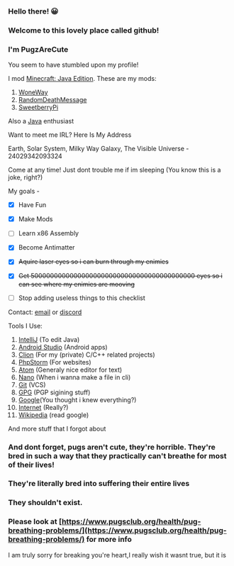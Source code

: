 
### Hello there! 😀

### Welcome to this lovely place called github!

### I'm PugzAreCute

You seem to have stumbled upon my profile!

I mod [Minecraft: Java Edition](https://www.minecraft.net/). These are my mods:

 1. [WoneWay](https://www.curseforge.com/minecraft/mc-mods/woneway)
 2. [RandomDeathMessage](https://www.curseforge.com/minecraft/mc-mods/randomdeathmessage)
 3. [SweetberryPi](https://www.curseforge.com/minecraft/mc-mods/sweetberrypi)

Also a [Java](https://java.com/) enthusiast

Want to meet me IRL? Here Is My Address

Earth, Solar System, Milky Way Galaxy, The Visible Universe - 24029342093324 

Come at any time! Just dont trouble me if im sleeping (You know this is a joke, right?)

My goals - 

 - [x] Have Fun
 - [x] Make Mods
 - [ ] Learn x86 Assembly
 - [x] Become Antimatter
 - [x] ~~Aquire laser eyes so i can burn through my enimies~~
 - [x] ~~Get 500000000000000000000000000000000000000000 eyes so i can see where my enimies are mooving~~
 - [ ] Stop adding useless things to this checklist


Contact: [email](https://pugzarecute.com/contact) or [discord](https://discord.gg/geNRqMu5XW)

Tools I Use:
 1. [IntelliJ](https://www.jetbrains.com/idea/) (To edit Java)
 3. [Android Studio](https://developer.android.com/studio) (Android apps)
 11. [Clion](https://www.jetbrains.com/clion/) (For my (private) C/C++ related projects)
 69. [PhpStorm](https://www.jetbrains.com/phpstorm/) (For websites)
 732. [Atom](https://atom.io/) (Generaly nice editor for text)
 908. [Nano](https://www.nano-editor.org/) (When i wanna make a file in cli)
 1029. [Git](https://git-scm.com/) (VCS)
 91010. [GPG](https://gnupg.org/) (PGP sigining stuff)
 1331. [Google](https://www.google.com/)(You thought i knew everything?)
 1012. [Internet](https://en.wikipedia.org/wiki/Internet) (Really?)
 1024. [Wikipedia](https://en.wikipedia.org) (read google)
 
 And more stuff that I forgot about

### And dont forget, pugs aren't cute, they're horrible. They're bred in such a way that they practically can't breathe for most of their lives!

### They're literally bred into suffering their entire lives

### They shouldn't exist.

### Please look at [https://www.pugsclub.org/health/pug-breathing-problems/](https://www.pugsclub.org/health/pug-breathing-problems/) for more info
 
I am truly sorry for breaking you're heart,I really wish it wasnt true, but it is
